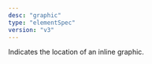 ```yaml
---
desc: "graphic"
type: "elementSpec"
version: "v3"
---
```


Indicates the location of an inline graphic.